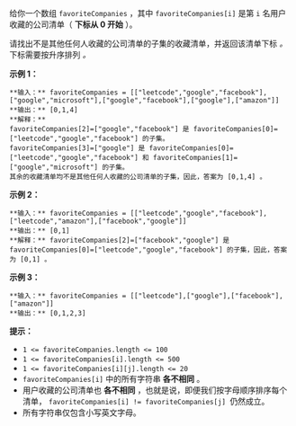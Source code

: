 给你一个数组 `favoriteCompanies` ，其中 `favoriteCompanies[i]` 是第 `i` 名用户收藏的公司清单（ **下标从
0 开始** ）。

请找出不是其他任何人收藏的公司清单的子集的收藏清单，并返回该清单下标 _。_ 下标需要按升序排列 _。_



**示例 1：**

    
    
    **输入：** favoriteCompanies = [["leetcode","google","facebook"],["google","microsoft"],["google","facebook"],["google"],["amazon"]]
    **输出：** [0,1,4] 
    **解释：**
    favoriteCompanies[2]=["google","facebook"] 是 favoriteCompanies[0]=["leetcode","google","facebook"] 的子集。
    favoriteCompanies[3]=["google"] 是 favoriteCompanies[0]=["leetcode","google","facebook"] 和 favoriteCompanies[1]=["google","microsoft"] 的子集。
    其余的收藏清单均不是其他任何人收藏的公司清单的子集，因此，答案为 [0,1,4] 。
    

**示例 2：**

    
    
    **输入：** favoriteCompanies = [["leetcode","google","facebook"],["leetcode","amazon"],["facebook","google"]]
    **输出：** [0,1] 
    **解释：** favoriteCompanies[2]=["facebook","google"] 是 favoriteCompanies[0]=["leetcode","google","facebook"] 的子集，因此，答案为 [0,1] 。
    

**示例 3：**

    
    
    **输入：** favoriteCompanies = [["leetcode"],["google"],["facebook"],["amazon"]]
    **输出：** [0,1,2,3]
    



**提示：**

  * `1 <= favoriteCompanies.length <= 100`
  * `1 <= favoriteCompanies[i].length <= 500`
  * `1 <= favoriteCompanies[i][j].length <= 20`
  * `favoriteCompanies[i]` 中的所有字符串 **各不相同** 。
  * 用户收藏的公司清单也 **各不相同** ，也就是说，即便我们按字母顺序排序每个清单， `favoriteCompanies[i] != favoriteCompanies[j] `仍然成立。
  * 所有字符串仅包含小写英文字母。

